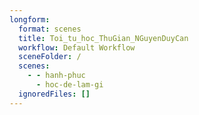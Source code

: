 ```yaml
---
longform:
  format: scenes
  title: Toi_tu_hoc_ThuGian_NGuyenDuyCan
  workflow: Default Workflow
  sceneFolder: /
  scenes:
    - - hanh-phuc
      - hoc-de-lam-gi
  ignoredFiles: []
---
```

